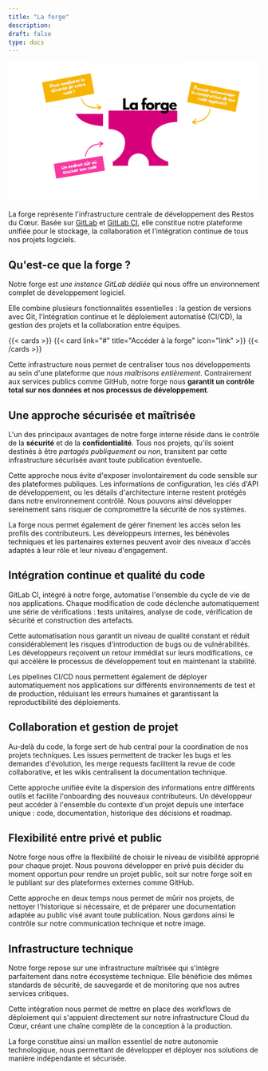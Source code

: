 ```yaml
---
title: "La forge"
description:
draft: false
type: docs
---
```


![](./cdc-la-forge.png)

La forge représente l'infrastructure centrale de développement des Restos du Cœur. Basée sur [GitLab](https://about.gitlab.com/) et [GitLab CI](https://about.gitlab.com/), elle constitue notre plateforme unifiée pour le stockage, la collaboration et l'intégration continue de tous nos projets logiciels.

## Qu'est-ce que la forge ?

Notre forge est *une instance GitLab dédiée* qui nous offre un environnement complet de développement logiciel. 

Elle combine plusieurs fonctionnalités essentielles : la gestion de versions avec Git, l'intégration continue et le déploiement automatisé (CI/CD), la gestion des projets et la collaboration entre équipes.

{{< cards >}}
  {{< card link="#" title="Accéder à la forge" icon="link" >}}
{{< /cards >}}

Cette infrastructure nous permet de centraliser tous nos développements au sein d'une plateforme que *nous maîtrisons entièrement*. Contrairement aux services publics comme GitHub, notre forge nous **garantit un contrôle total sur nos données et nos processus de développement**.

## Une approche sécurisée et maîtrisée

L'un des principaux avantages de notre forge interne réside dans le contrôle de la **sécurité** et de la **confidentialité**. Tous nos projets, qu'ils soient destinés à être *partagés publiquement ou non*, transitent par cette infrastructure sécurisée avant toute publication éventuelle.

Cette approche nous évite d'exposer involontairement du code sensible sur des plateformes publiques. Les informations de configuration, les clés d'API de développement, ou les détails d'architecture interne restent protégés dans notre environnement contrôlé. Nous pouvons ainsi développer sereinement sans risquer de compromettre la sécurité de nos systèmes.

La forge nous permet également de gérer finement les accès selon les profils des contributeurs. Les développeurs internes, les bénévoles techniques et les partenaires externes peuvent avoir des niveaux d'accès adaptés à leur rôle et leur niveau d'engagement.

## Intégration continue et qualité du code

GitLab CI, intégré à notre forge, automatise l'ensemble du cycle de vie de nos applications. Chaque modification de code déclenche automatiquement une série de vérifications : tests unitaires, analyse de code, vérification de sécurité et construction des artefacts.

Cette automatisation nous garantit un niveau de qualité constant et réduit considérablement les risques d'introduction de bugs ou de vulnérabilités. Les développeurs reçoivent un retour immédiat sur leurs modifications, ce qui accélère le processus de développement tout en maintenant la stabilité.

Les pipelines CI/CD nous permettent également de déployer automatiquement nos applications sur différents environnements de test et de production, réduisant les erreurs humaines et garantissant la reproductibilité des déploiements.

## Collaboration et gestion de projet

Au-delà du code, la forge sert de hub central pour la coordination de nos projets techniques. Les issues permettent de tracker les bugs et les demandes d'évolution, les merge requests facilitent la revue de code collaborative, et les wikis centralisent la documentation technique.

Cette approche unifiée évite la dispersion des informations entre différents outils et facilite l'onboarding des nouveaux contributeurs. Un développeur peut accéder à l'ensemble du contexte d'un projet depuis une interface unique : code, documentation, historique des décisions et roadmap.

## Flexibilité entre privé et public

Notre forge nous offre la flexibilité de choisir le niveau de visibilité approprié pour chaque projet. Nous pouvons développer en privé puis décider du moment opportun pour rendre un projet public, soit sur notre forge soit en le publiant sur des plateformes externes comme GitHub.

Cette approche en deux temps nous permet de mûrir nos projets, de nettoyer l'historique si nécessaire, et de préparer une documentation adaptée au public visé avant toute publication. Nous gardons ainsi le contrôle sur notre communication technique et notre image.

## Infrastructure technique

Notre forge repose sur une infrastructure maîtrisée qui s'intègre parfaitement dans notre écosystème technique. Elle bénéficie des mêmes standards de sécurité, de sauvegarde et de monitoring que nos autres services critiques.

Cette intégration nous permet de mettre en place des workflows de déploiement qui s'appuient directement sur notre infrastructure Cloud du Cœur, créant une chaîne complète de la conception à la production.

La forge constitue ainsi un maillon essentiel de notre autonomie technologique, nous permettant de développer et déployer nos solutions de manière indépendante et sécurisée.
